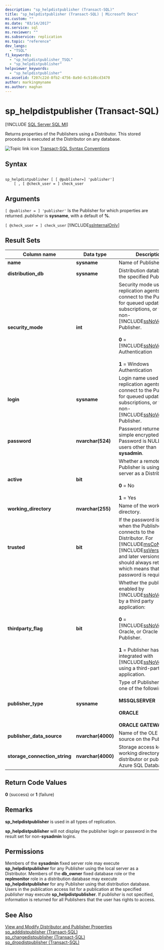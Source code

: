 ```yaml
---
description: "sp_helpdistpublisher (Transact-SQL)"
title: "sp_helpdistpublisher (Transact-SQL) | Microsoft Docs"
ms.custom: ""
ms.date: "03/14/2017"
ms.service: sql
ms.reviewer: ""
ms.subservice: replication
ms.topic: "reference"
dev_langs: 
  - "TSQL"
f1_keywords: 
  - "sp_helpdistpublisher_TSQL"
  - "sp_helpdistpublisher"
helpviewer_keywords: 
  - "sp_helpdistpublisher"
ms.assetid: f207c22d-8fb2-4756-8a9d-6c51d6cd3470
author: markingmyname
ms.author: maghan
---
```

# sp_helpdistpublisher (Transact-SQL)
[!INCLUDE [SQL Server SQL MI](../../includes/applies-to-version/sql-asdbmi.md)]

  Returns properties of the Publishers using a Distributor. This stored procedure is executed at the Distributor on any database.  
  
 ![Topic link icon](../../database-engine/configure-windows/media/topic-link.gif "Topic link icon") [Transact-SQL Syntax Conventions](../../t-sql/language-elements/transact-sql-syntax-conventions-transact-sql.md)  
  
## Syntax  
  
```  
  
sp_helpdistpublisher [ [ @publisher=] 'publisher']   
    [ , [ @check_user = ] check_user  
```  
  
## Arguments  
`[ @publisher = ] 'publisher'`
 Is the Publisher for which properties are returned. *publisher* is **sysname**, with a default of **%**.  
  
`[ @check_user = ] check_user`
 [!INCLUDE[ssInternalOnly](../../includes/ssinternalonly-md.md)]  
  
## Result Sets  
  
|Column name|Data type|Description|  
|-----------------|---------------|-----------------|  
|**name**|**sysname**|Name of Publisher.|  
|**distribution_db**|**sysname**|Distribution database for the specified Publisher.|  
|**security_mode**|**int**|Security mode used by replication agents to connect to the Publisher for queued updating subscriptions, or with a non-[!INCLUDE[ssNoVersion](../../includes/ssnoversion-md.md)] Publisher.<br /><br /> **0** = [!INCLUDE[ssNoVersion](../../includes/ssnoversion-md.md)] Authentication<br /><br /> **1** = Windows Authentication|  
|**login**|**sysname**|Login name used by replication agents to connect to the Publisher for queued updating subscriptions, or with a non-[!INCLUDE[ssNoVersion](../../includes/ssnoversion-md.md)] Publisher.|  
|**password**|**nvarchar(524)**|Password returned (in simple encrypted form). Password is NULL for users other than **sysadmin**.|  
|**active**|**bit**|Whether a remote Publisher is using the local server as a Distributor:<br /><br /> **0** = No<br /><br /> **1** = Yes|  
|**working_directory**|**nvarchar(255)**|Name of the working directory.|  
|**trusted**|**bit**|If the password is required when the Publisher connects to the Distributor. For [!INCLUDE[msCoName](../../includes/msconame-md.md)] [!INCLUDE[ssVersion2005](../../includes/ssversion2005-md.md)] and later versions, this should always return **0**, which means that the password is required.|  
|**thirdparty_flag**|**bit**|Whether the publication is enabled by [!INCLUDE[ssNoVersion](../../includes/ssnoversion-md.md)] or by a third party application:<br /><br /> **0** = [!INCLUDE[ssNoVersion](../../includes/ssnoversion-md.md)], Oracle, or Oracle Gateway Publisher.<br /><br /> **1** = Publisher has been integrated with [!INCLUDE[ssNoVersion](../../includes/ssnoversion-md.md)] using a third-party application.|  
|**publisher_type**|**sysname**|Type of Publisher; can be one of the following:<br /><br /> **MSSQLSERVER**<br /><br /> **ORACLE**<br /><br /> **ORACLE GATEWAY**|  
|**publisher_data_source**|**nvarchar(4000)**|Name of the OLE DB data source on the Publisher.|  
|**storage_connection_string**|**nvarchar(4000)**|Storage access key for working directory when distributor or publisher in Azure SQL Database.|  
  
## Return Code Values  
 **0** (success) or **1** (failure)  
  
## Remarks  
 **sp_helpdistpublisher** is used in all types of replication.  
  
 **sp_helpdistpublisher** will not display the publisher login or password in the result set for non-**sysadmin** logins.  
  
## Permissions  
 Members of the **sysadmin** fixed server role may execute **sp_helpdistpublisher** for any Publisher using the local server as a Distributor. Members of the **db_owner** fixed database role or the **replmonitor** role in a distribution database may execute **sp_helpdistpublisher** for any Publisher using that distribution database. Users in the publication access list for a publication at the specified *publisher* may execute **sp_helpdistpublisher**. If *publisher* is not specified, information is returned for all Publishers that the user has rights to access.  
  
## See Also  
 [View and Modify Distributor and Publisher Properties](../../relational-databases/replication/view-and-modify-distributor-and-publisher-properties.md)   
 [sp_adddistpublisher &#40;Transact-SQL&#41;](../../relational-databases/system-stored-procedures/sp-adddistpublisher-transact-sql.md)   
 [sp_changedistpublisher &#40;Transact-SQL&#41;](../../relational-databases/system-stored-procedures/sp-changedistpublisher-transact-sql.md)   
 [sp_dropdistpublisher &#40;Transact-SQL&#41;](../../relational-databases/system-stored-procedures/sp-dropdistpublisher-transact-sql.md)  
  
  
